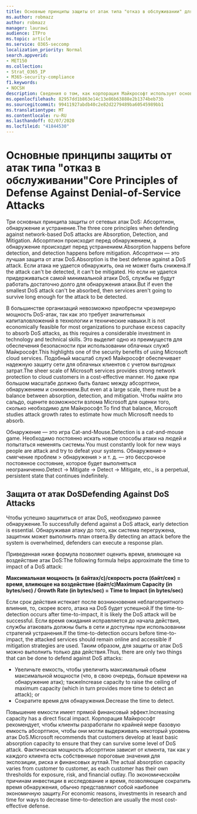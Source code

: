 ```yaml
---
title: Основные принципы защиты от атак типа "отказ в обслуживании" для Office 365
ms.author: robmazz
author: robmazz
manager: laurawi
audience: ITPro
ms.topic: article
ms.service: O365-seccomp
localization_priority: Normal
search.appverid:
- MET150
ms.collection:
- Strat_O365_IP
- M365-security-compliance
f1.keywords:
- NOCSH
description: Сведения о том, как корпорация Майкрософт использует основные принципы абсорптион, обнаружения и смягчения защиты от атак типа "отказ в обслуживании" (DoS).
ms.openlocfilehash: 82957dd1b863e14c13e86b63888e2b1374beb73b
ms.sourcegitcommit: 99411927abdb40c2e82d2279489ba60545989bb1
ms.translationtype: MT
ms.contentlocale: ru-RU
ms.lasthandoff: 02/07/2020
ms.locfileid: "41844530"
---
```

# <a name="core-principles-of-defense-against-denial-of-service-attacks"></a><span data-ttu-id="95b0d-103">Основные принципы защиты от атак типа "отказ в обслуживании"</span><span class="sxs-lookup"><span data-stu-id="95b0d-103">Core Principles of Defense Against Denial-of-Service Attacks</span></span>

<span data-ttu-id="95b0d-104">Три основных принципа защиты от сетевых атак DoS: Абсорптион, обнаружение и устранение.</span><span class="sxs-lookup"><span data-stu-id="95b0d-104">The three core principles when defending against network-based DoS attacks are Absorption, Detection, and Mitigation.</span></span> <span data-ttu-id="95b0d-105">Абсорптион происходит перед обнаружением, а обнаружение происходит перед устранением.</span><span class="sxs-lookup"><span data-stu-id="95b0d-105">Absorption happens before detection, and detection happens before mitigation.</span></span> <span data-ttu-id="95b0d-106">Абсорптион — это лучшая защита от атак DoS.</span><span class="sxs-lookup"><span data-stu-id="95b0d-106">Absorption is the best defense against a DoS attack.</span></span> <span data-ttu-id="95b0d-107">Если атака не удается обнаружить, она не может быть снижена.</span><span class="sxs-lookup"><span data-stu-id="95b0d-107">If the attack can't be detected, it can't be mitigated.</span></span> <span data-ttu-id="95b0d-108">Но если не удается придерживаться самой минимальной атаки DoS, службы не будут работать достаточно долго для обнаружения атаки.</span><span class="sxs-lookup"><span data-stu-id="95b0d-108">But if even the smallest DoS attack can't be absorbed, then services aren't going to survive long enough for the attack to be detected.</span></span>

<span data-ttu-id="95b0d-109">В большинстве организаций невозможно приобрести чрезмерную мощность DoS-атак, так как это требует значительных капиталовложений в технологии и технические навыки.</span><span class="sxs-lookup"><span data-stu-id="95b0d-109">It is not economically feasible for most organizations to purchase excess capacity to absorb DoS attacks, as this requires a considerable investment in technology and technical skills.</span></span> <span data-ttu-id="95b0d-110">Это выделит одно из преимуществ для обеспечения безопасности при использовании облачных служб Майкрософт.</span><span class="sxs-lookup"><span data-stu-id="95b0d-110">This highlights one of the security benefits of using Microsoft cloud services.</span></span> <span data-ttu-id="95b0d-111">Подобный масштаб служб Майкрософт обеспечивает надежную защиту сети для облачных клиентов с учетом выгодных затрат.</span><span class="sxs-lookup"><span data-stu-id="95b0d-111">The sheer scale of Microsoft services provides strong network protection to cloud customers in a cost-effective manner.</span></span> <span data-ttu-id="95b0d-112">Но даже при большом масштабе должно быть баланс между абсорптион, обнаружением и снижением.</span><span class="sxs-lookup"><span data-stu-id="95b0d-112">But even at a large scale, there must be a balance between absorption, detection, and mitigation.</span></span> <span data-ttu-id="95b0d-113">Чтобы найти это сальдо, оцените возможности взлома Microsoft для оценки того, сколько необходимо для Майкрософт.</span><span class="sxs-lookup"><span data-stu-id="95b0d-113">To find that balance, Microsoft studies attack growth rates to estimate how much Microsoft needs to absorb.</span></span>

<span data-ttu-id="95b0d-114">Обнаружение — это игра Cat-and-Mouse.</span><span class="sxs-lookup"><span data-stu-id="95b0d-114">Detection is a cat-and-mouse game.</span></span> <span data-ttu-id="95b0d-115">Необходимо постоянно искать новые способы атаки на людей и попытаться неменять системы.</span><span class="sxs-lookup"><span data-stu-id="95b0d-115">You must constantly look for new ways people are attack and try to defeat your systems.</span></span> <span data-ttu-id="95b0d-116">Обнаружение-> смягчение проблем > обнаружения > и т. д. — это бессрочное постоянное состояние, которое будет выполняться неограниченно.</span><span class="sxs-lookup"><span data-stu-id="95b0d-116">Detect -> Mitigate -> Detect -> Mitigate, etc., is a perpetual, persistent state that continues indefinitely.</span></span>

## <a name="defending-against-dos-attacks"></a><span data-ttu-id="95b0d-117">Защита от атак DoS</span><span class="sxs-lookup"><span data-stu-id="95b0d-117">Defending Against DoS Attacks</span></span>

<span data-ttu-id="95b0d-118">Чтобы успешно защититься от атак DoS, необходимо раннее обнаружение.</span><span class="sxs-lookup"><span data-stu-id="95b0d-118">To successfully defend against a DoS attack, early detection is essential.</span></span> <span data-ttu-id="95b0d-119">Обнаруживая атаку до того, как система перегружена, защитник может выполнить план ответа.</span><span class="sxs-lookup"><span data-stu-id="95b0d-119">By detecting an attack before the system is overwhelmed, defenders can execute a response plan.</span></span>

<span data-ttu-id="95b0d-120">Приведенная ниже формула позволяет оценить время, влияющее на воздействие атак DoS:</span><span class="sxs-lookup"><span data-stu-id="95b0d-120">The following formula helps approximate the time to impact of a DoS attack:</span></span>

   <span data-ttu-id="95b0d-121">**Максимальная мощность (в байтах/с)/скорость роста (байт/сек) = время, влияющее на воздействие (байт/с)**</span><span class="sxs-lookup"><span data-stu-id="95b0d-121">**Maximum Capacity (in bytes/sec) / Growth Rate (in bytes/sec) = Time to Impact (in bytes/sec)**</span></span>

<span data-ttu-id="95b0d-122">Если срок действия истекает после возникновения неблагоприятного влияния, то, скорее всего, атака на DoS будет успешной.</span><span class="sxs-lookup"><span data-stu-id="95b0d-122">If the time-to-detection occurs after time-to-impact, it is likely the DoS attack will be successful.</span></span> <span data-ttu-id="95b0d-123">Если время ожидания исправляется до начала действия, службы атаковать должны быть в сети и доступны при использовании стратегий устранения.</span><span class="sxs-lookup"><span data-stu-id="95b0d-123">If the time-to-detection occurs before time-to-impact, the attacked services should remain online and accessible if mitigation strategies are used.</span></span> <span data-ttu-id="95b0d-124">Таким образом, для защиты от атак DoS можно выполнить только два действия.</span><span class="sxs-lookup"><span data-stu-id="95b0d-124">Thus, there are only two things that can be done to defend against DoS attacks:</span></span>

- <span data-ttu-id="95b0d-125">Увеличьте емкость, чтобы увеличить максимальный объем максимальной мощности (что, в свою очередь, больше времени на обнаружение атак); также</span><span class="sxs-lookup"><span data-stu-id="95b0d-125">Increase capacity to raise the ceiling of maximum capacity (which in turn provides more time to detect an attack); or</span></span>
- <span data-ttu-id="95b0d-126">Сократите время для обнаружения.</span><span class="sxs-lookup"><span data-stu-id="95b0d-126">Decrease the time to detect.</span></span>

<span data-ttu-id="95b0d-127">Повышение емкости имеет прямой финансовый эффект.</span><span class="sxs-lookup"><span data-stu-id="95b0d-127">Increasing capacity has a direct fiscal impact.</span></span> <span data-ttu-id="95b0d-128">Корпорация Майкрософт рекомендует, чтобы клиенты разработали по крайней мере базовую емкость абсорптион, чтобы они могли выдерживать некоторый уровень атак DoS.</span><span class="sxs-lookup"><span data-stu-id="95b0d-128">Microsoft recommends that customers develop at least basic absorption capacity to ensure that they can survive some level of DoS attack.</span></span> <span data-ttu-id="95b0d-129">Фактическая мощность абсорптион зависит от клиента, так как у каждого клиента есть собственные пороговые значения для экспозиции, риска и финансовых аутлай.</span><span class="sxs-lookup"><span data-stu-id="95b0d-129">The actual absorption capacity varies from customer to customer, as each customer has their own thresholds for exposure, risk, and financial outlay.</span></span> <span data-ttu-id="95b0d-130">По экономическойм причинам инвестиции в исследование и время, позволяющие сократить время обнаружения, обычно представляют собой наиболее экономичную защиту.</span><span class="sxs-lookup"><span data-stu-id="95b0d-130">For economic reasons, investments in research and time for ways to decrease time-to-detection are usually the most cost-effective defense.</span></span>
